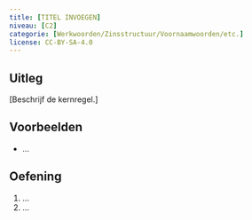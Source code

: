 ```yaml
---
title: [TITEL INVOEGEN]
niveau: [C2]
categorie: [Werkwoorden/Zinsstructuur/Voornaamwoorden/etc.]
license: CC-BY-SA-4.0
---
```


## Uitleg
[Beschrijf de kernregel.]

## Voorbeelden
- ...

## Oefening
1. ...
2. ...
